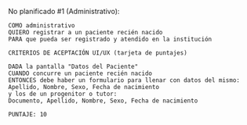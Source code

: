 No planificado #1 (Administrativo):

    COMO administrativo
    QUIERO registrar a un paciente recién nacido
    PARA que pueda ser registrado y atendido en la institución

    CRITERIOS DE ACEPTACIÓN UI/UX (tarjeta de puntajes)

    DADA la pantalla "Datos del Paciente" 
    CUANDO concurre un paciente recién nacido
    ENTONCES debe haber un formulario para llenar con datos del mismo: 
    Apellido, Nombre, Sexo, Fecha de nacimiento 
    y los de un progenitor o tutor:
    Documento, Apellido, Nombre, Sexo, Fecha de nacimiento

    PUNTAJE: 10